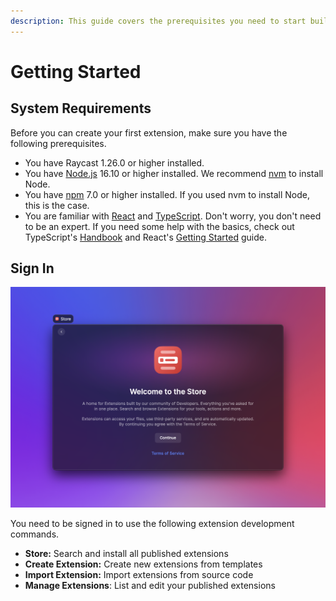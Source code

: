 ```yaml
---
description: This guide covers the prerequisites you need to start building extensions.
---
```


# Getting Started

## System Requirements

Before you can create your first extension, make sure you have the following prerequisites.

- You have Raycast 1.26.0 or higher installed.
- You have [Node.js](https://nodejs.org) 16.10 or higher installed. We recommend [nvm](https://github.com/nvm-sh/nvm) to install Node.
- You have [npm](http://npmjs.com) 7.0 or higher installed. If you used nvm to install Node, this is the case.
- You are familiar with [React](https://reactjs.org) and [TypeScript](https://www.typescriptlang.org). Don't worry, you don't need to be an expert. If you need some help with the basics, check out TypeScript's [Handbook](https://www.typescriptlang.org/docs/handbook/intro.html) and React's [Getting Started](https://reactjs.org/docs/getting-started.html) guide.

## Sign In

![Opening the "Store" command in Raycast](../.gitbook/assets/welcome.png)

You need to be signed in to use the following extension development commands.

- **Store:** Search and install all published extensions
- **Create Extension:** Create new extensions from templates
- **Import Extension:** Import extensions from source code
- **Manage Extensions**: List and edit your published extensions
